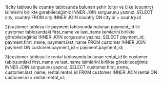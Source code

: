 1)city tablosu ile country tablosunda bulunan şehir (city) ve ülke (country) isimlerini birlikte görebileceğimiz INNER JOIN sorgusunu yazınız.
SELECT city, country FROM city INNER JOIN country ON city.id = country.id

2)customer tablosu ile payment tablosunda bulunan payment_id ile customer tablosundaki first_name ve last_name isimlerini birlikte görebileceğimiz INNER JOIN sorgusunu yazınız.
SELECT payment_id, payment.first_name, payment.last_name FROM customer INNER JOIN payment ON customer.payment_id = payment.payment_id;

3)customer tablosu ile rental tablosunda bulunan rental_id ile customer tablosundaki first_name ve last_name isimlerini birlikte görebileceğimiz INNER JOIN sorgusunu yazınız.
SELECT customer.first_name, customer.last_name, rental.rental_id FROM customer INNER JOIN rental ON customer.id = rental.rental_id;

